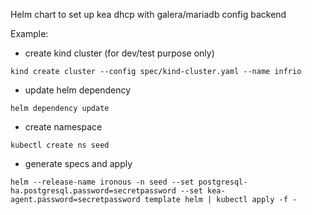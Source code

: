 Helm chart to set up kea dhcp with galera/mariadb config backend

Example:

- create kind cluster (for dev/test purpose only)

`kind create cluster --config spec/kind-cluster.yaml --name infrio`

- update helm dependency

` helm dependency update `

- create namespace

`kubectl create ns seed`

- generate specs and apply

`helm --release-name ironous -n seed --set postgresql-ha.postgresql.password=secretpassword --set kea-agent.password=secretpassword template helm | kubectl apply -f -`
